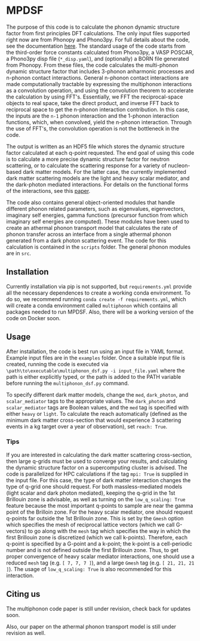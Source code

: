 # MPDSF

The purpose of this code is to calculate the phonon dynamic structure factor from first principles DFT calculations. The only input files supported right now are from Phonopy and Phono3py. For full details about the code, see the documentation [here](https://tfharrelson.github.io/MPDSF/). The standard usage of the code starts from the third-order force constants calculated from Phono3py, a VASP POSCAR, a Phono3py disp file (`*_disp.yaml`), and (optionally) a BORN file generated from Phonopy. From these files, the code calculates the multi-phonon dynamic structure factor that includes 3-phonon anharmonic processes and n-phonon contact interactions. General n-phonon contact interactions are made computationally tractable by expressing the multiphonon interactions as a convolution operation, and using the convolution theorem to accelerate the calculation by using FFT's. Essentially, we FFT the reciprocal-space objects to real space, take the direct product, and inverse FFT back to reciprocal space to get the n-phonon interaction contribution. In this case, the inputs are the `n-1` phonon interaction and the 1-phonon interaction functions, which, when convolved, yield the n-phonon interaction. Through the use of FFT's, the convolution operation is not the bottleneck in the code. 

The output is written as an HDF5 file which stores the dynamic structure factor calculated at each q-point requested. The end goal of using this code is to calculate a more precise dynamic structure factor for neutron scattering, or to calculate the scattering response for a variety of nucleon-based dark matter models. For the latter case, the currently implemented dark matter scattering models are the light and heavy scalar mediator, and the dark-photon mediated interactions. For details on the functional forms of the interactions, see this [paper](https://arxiv.org/abs/1910.10716).

The code also contains general object-oriented modules that handle different phonon related parameters, such as eigenvalues, eigenvectors, imaginary self energies, gamma functions (precursor function from which imaginary self energies are computed). These modules have been used to create an athermal phonon transport model that calculates the rate of phonon transfer across an interface from a single athermal phonon generated from a dark photon scattering event. The code for this calculation is contained in the `scripts` folder. The general phonon modules are in `src`.

## Installation

Currently installation via pip is not supported, but `requirements.yml` provide all the necessary dependences to create a working conda environment. To do so, we recommend running `conda create -f requirements.yml`, which will create a conda environment called `multiphonon` which contains all packages needed to run MPDSF. Also, there will be a working version of the code on Docker soon.

## Usage

After installation, the code is best run using an input file in YAML format. Example input files are in the `examples` folder. Once a suitable input file is created, running the code is executed via `\path\to\executable\multiphonon_dsf.py -i input_file.yaml` where the path is either explicitly typed, or the path is added to the PATH variable before running the `multiphonon_dsf.py` command.

To specify different dark matter models, change the `med`, `dark_photon`, and `scalar_mediator` tags to the appropriate values. The `dark_photon` and `scalar_mediator` tags are Boolean values, and the `med` tag is specified with either `heavy` or `light`. To calculate the reach automatically (defined as the minimum dark matter cross-section that would experience 3 scattering events in a kg target over a year of observation), set `reach: True`.

### Tips

If you are interested in calculating the dark matter scattering cross-section, then large q-grids must be used to converge your results, and calculating the dynamic structure factor on a supercomputing cluster is advised. The code is parallelized for HPC calculations if the tag `mpi: True` is supplied in the input file. For this case, the type of dark matter interaction changes the type of q-grid one should request. For both massless-mediated models (light scalar and dark photon mediated), keeping the q-grid in the 1st Brillouin zone is advisable, as well as turning on the `low_q_scaling: True` feature because the most important q-points to sample are near the gamma point of the Brilloin zone. For the heavy scalar mediator, one should request q-points far outside the 1st Brillouin zone. This is set by the `Gmesh` option which specifies the mesh of reciprocal lattice vectors (which we call G-vectors) to go along with the `mesh` tag which specifies the way in which the first Brillouin zone is discretized (which we call k-points). Therefore, each q-point is specified by a G-point and a k-point; the k-point is a cell-periodic number and is not defined outside the first Brillouin zone. Thus, to get proper convergence of heavy scalar mediator interactions, one should use a reduced `mesh` tag (e.g. `[ 7, 7, 7 ]`), and a large `Gmesh` tag (e.g. `[ 21, 21, 21 ]`). The usage of `low_q_scaling: True` is also recommended for this interaction. 

## Citing us

The multiphonon code paper is still under revision, check back for updates soon.

Also, our paper on the athermal phonon transport model is still under revision as well. 
